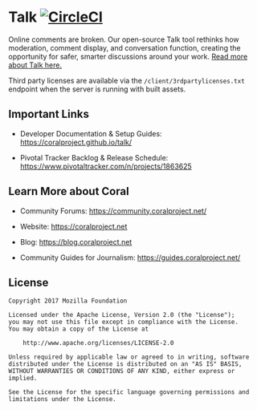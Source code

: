 # Talk [![CircleCI](https://circleci.com/gh/coralproject/talk.svg?style=svg)](https://circleci.com/gh/coralproject/talk)

Online comments are broken. Our open-source Talk tool rethinks how moderation, comment display, and conversation function, creating the opportunity for safer, smarter discussions around your work. [Read more about Talk here.](https://coralproject.net/products/talk.html)

Third party licenses are available via the `/client/3rdpartylicenses.txt`
endpoint when the server is running with built assets.

## Important Links

- Developer Documentation & Setup Guides: https://coralproject.github.io/talk/

- Pivotal Tracker Backlog & Release Schedule: https://www.pivotaltracker.com/n/projects/1863625

## Learn More about Coral

- Community Forums: https://community.coralproject.net/

- Website: https://coralproject.net

- Blog: https://blog.coralproject.net

- Community Guides for Journalism: https://guides.coralproject.net/ 

## License

    Copyright 2017 Mozilla Foundation

    Licensed under the Apache License, Version 2.0 (the "License");
    you may not use this file except in compliance with the License.
    You may obtain a copy of the License at

        http://www.apache.org/licenses/LICENSE-2.0

    Unless required by applicable law or agreed to in writing, software distributed under the License is distributed on an "AS IS" BASIS, WITHOUT WARRANTIES OR CONDITIONS OF ANY KIND, either express or implied.

    See the License for the specific language governing permissions and limitations under the License.
